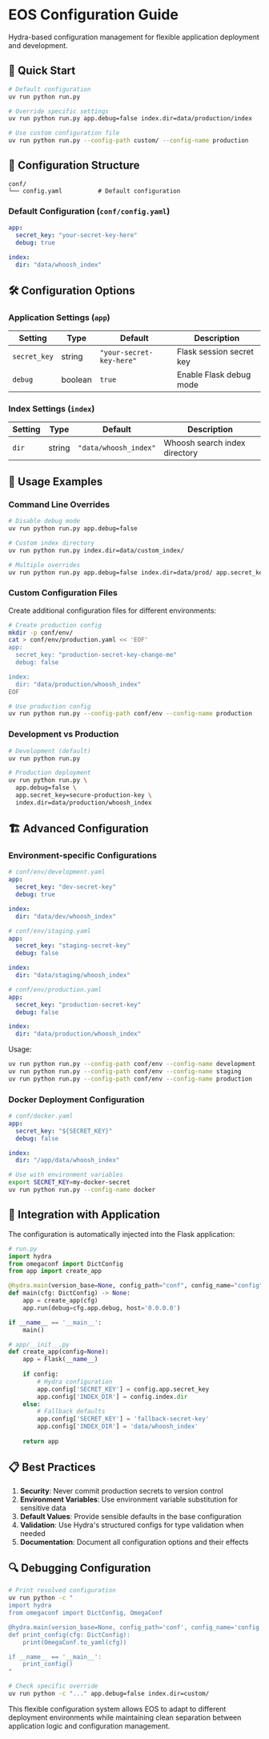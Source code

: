 # EOS Configuration Guide

Hydra-based configuration management for flexible application deployment and development.

## 🚀 Quick Start

```bash
# Default configuration
uv run python run.py

# Override specific settings
uv run python run.py app.debug=false index.dir=data/production/index

# Use custom configuration file
uv run python run.py --config-path custom/ --config-name production
```

## 📁 Configuration Structure

```
conf/
└── config.yaml          # Default configuration
```

### **Default Configuration** (`conf/config.yaml`)

```yaml
app:
  secret_key: "your-secret-key-here"
  debug: true

index:
  dir: "data/whoosh_index"
```

## 🛠️ Configuration Options

### **Application Settings** (`app`)

| Setting | Type | Default | Description |
|---------|------|---------|-------------|
| `secret_key` | string | `"your-secret-key-here"` | Flask session secret key |
| `debug` | boolean | `true` | Enable Flask debug mode |

### **Index Settings** (`index`)

| Setting | Type | Default | Description |
|---------|------|---------|-------------|
| `dir` | string | `"data/whoosh_index"` | Whoosh search index directory |

## 📖 Usage Examples

### **Command Line Overrides**

```bash
# Disable debug mode
uv run python run.py app.debug=false

# Custom index directory
uv run python run.py index.dir=data/custom_index/

# Multiple overrides
uv run python run.py app.debug=false index.dir=data/prod/ app.secret_key=production-secret
```

### **Custom Configuration Files**

Create additional configuration files for different environments:

```bash
# Create production config
mkdir -p conf/env/
cat > conf/env/production.yaml << 'EOF'
app:
  secret_key: "production-secret-key-change-me"
  debug: false

index:
  dir: "data/production/whoosh_index"
EOF

# Use production config
uv run python run.py --config-path conf/env --config-name production
```

### **Development vs Production**

```bash
# Development (default)
uv run python run.py

# Production deployment
uv run python run.py \
  app.debug=false \
  app.secret_key=secure-production-key \
  index.dir=data/production/whoosh_index
```

## 🏗️ Advanced Configuration

### **Environment-specific Configurations**

```yaml
# conf/env/development.yaml
app:
  secret_key: "dev-secret-key"
  debug: true

index:
  dir: "data/dev/whoosh_index"

# conf/env/staging.yaml  
app:
  secret_key: "staging-secret-key"
  debug: false

index:
  dir: "data/staging/whoosh_index"

# conf/env/production.yaml
app:
  secret_key: "production-secret-key"
  debug: false

index:
  dir: "data/production/whoosh_index"
```

Usage:
```bash
uv run python run.py --config-path conf/env --config-name development
uv run python run.py --config-path conf/env --config-name staging
uv run python run.py --config-path conf/env --config-name production
```

### **Docker Deployment Configuration**

```yaml
# conf/docker.yaml
app:
  secret_key: "${SECRET_KEY}"
  debug: false

index:
  dir: "/app/data/whoosh_index"
```

```bash
# Use with environment variables
export SECRET_KEY=my-docker-secret
uv run python run.py --config-name docker
```

## 🔧 Integration with Application

The configuration is automatically injected into the Flask application:

```python
# run.py
import hydra
from omegaconf import DictConfig
from app import create_app

@hydra.main(version_base=None, config_path="conf", config_name="config")
def main(cfg: DictConfig) -> None:
    app = create_app(cfg)
    app.run(debug=cfg.app.debug, host='0.0.0.0')

if __name__ == '__main__':
    main()
```

```python
# app/__init__.py
def create_app(config=None):
    app = Flask(__name__)
    
    if config:
        # Hydra configuration
        app.config['SECRET_KEY'] = config.app.secret_key
        app.config['INDEX_DIR'] = config.index.dir
    else:
        # Fallback defaults
        app.config['SECRET_KEY'] = 'fallback-secret-key'
        app.config['INDEX_DIR'] = 'data/whoosh_index'
    
    return app
```

## 📋 Best Practices

1. **Security**: Never commit production secrets to version control
2. **Environment Variables**: Use environment variable substitution for sensitive data
3. **Default Values**: Provide sensible defaults in the base configuration
4. **Validation**: Use Hydra's structured configs for type validation when needed
5. **Documentation**: Document all configuration options and their effects

## 🔍 Debugging Configuration

```bash
# Print resolved configuration
uv run python -c "
import hydra
from omegaconf import DictConfig, OmegaConf

@hydra.main(version_base=None, config_path='conf', config_name='config')
def print_config(cfg: DictConfig):
    print(OmegaConf.to_yaml(cfg))

if __name__ == '__main__':
    print_config()
"

# Check specific override
uv run python -c "..." app.debug=false index.dir=custom/
```

This flexible configuration system allows EOS to adapt to different deployment environments while maintaining clean separation between application logic and configuration management.